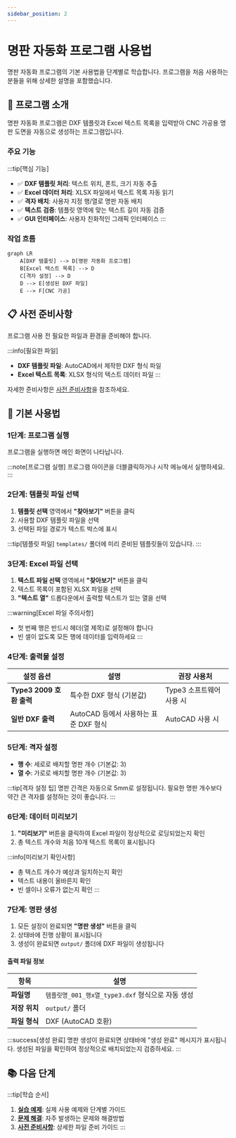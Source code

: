 ```yaml
---
sidebar_position: 2
---
```


# 명판 자동화 프로그램 사용법

명판 자동화 프로그램의 기본 사용법을 단계별로 학습합니다. 프로그램을 처음 사용하는 분들을 위해 상세한 설명을 포함했습니다.

## 🎯 프로그램 소개

명판 자동화 프로그램은 DXF 템플릿과 Excel 텍스트 목록을 입력받아 CNC 가공용 명판 도면을 자동으로 생성하는 프로그램입니다.

### 주요 기능

:::tip[핵심 기능]
- ✅ **DXF 템플릿 처리**: 텍스트 위치, 폰트, 크기 자동 추출
- ✅ **Excel 데이터 처리**: XLSX 파일에서 텍스트 목록 자동 읽기
- ✅ **격자 배치**: 사용자 지정 행/열로 명판 자동 배치
- ✅ **텍스트 검증**: 템플릿 영역에 맞는 텍스트 길이 자동 검증
- ✅ **GUI 인터페이스**: 사용자 친화적인 그래픽 인터페이스
:::

### 작업 흐름

```mermaid
graph LR
    A[DXF 템플릿] --> D[명판 자동화 프로그램]
    B[Excel 텍스트 목록] --> D
    C[격자 설정] --> D
    D --> E[생성된 DXF 파일]
    E --> F[CNC 가공]
```

## 📋 사전 준비사항

프로그램 사용 전 필요한 파일과 환경을 준비해야 합니다.

:::info[필요한 파일]
- **DXF 템플릿 파일**: AutoCAD에서 제작한 DXF 형식 파일
- **Excel 텍스트 목록**: XLSX 형식의 텍스트 데이터 파일
:::

자세한 준비사항은 [사전 준비사항](./richwon-software-prepare.md)을 참조하세요.

## 🚀 기본 사용법

### 1단계: 프로그램 실행

프로그램을 실행하면 메인 화면이 나타납니다.

:::note[프로그램 실행]
프로그램 아이콘을 더블클릭하거나 시작 메뉴에서 실행하세요.
:::

### 2단계: 템플릿 파일 선택

1. **템플릿 선택** 영역에서 **"찾아보기"** 버튼을 클릭
2. 사용할 DXF 템플릿 파일을 선택
3. 선택된 파일 경로가 텍스트 박스에 표시

:::tip[템플릿 파일]
`templates/` 폴더에 미리 준비된 템플릿들이 있습니다.
:::

### 3단계: Excel 파일 선택

1. **텍스트 파일 선택** 영역에서 **"찾아보기"** 버튼을 클릭
2. 텍스트 목록이 포함된 XLSX 파일을 선택
3. **"텍스트 열"** 드롭다운에서 출력할 텍스트가 있는 열을 선택

:::warning[Excel 파일 주의사항]
- 첫 번째 행은 반드시 헤더(열 제목)로 설정해야 합니다
- 빈 셀이 없도록 모든 행에 데이터를 입력하세요
:::

### 4단계: 출력물 설정

| 설정 옵션 | 설명 | 권장 사용처 |
|-----------|------|-------------|
| **Type3 2009 호환 출력** | 특수한 DXF 형식 (기본값) | Type3 소프트웨어 사용 시 |
| **일반 DXF 출력** | AutoCAD 등에서 사용하는 표준 DXF 형식 | AutoCAD 사용 시 |

### 5단계: 격자 설정

- **행 수**: 세로로 배치할 명판 개수 (기본값: 3)
- **열 수**: 가로로 배치할 명판 개수 (기본값: 3)

:::tip[격자 설정 팁]
명판 간격은 자동으로 5mm로 설정됩니다.
필요한 명판 개수보다 약간 큰 격자를 설정하는 것이 좋습니다.
:::

### 6단계: 데이터 미리보기

1. **"미리보기"** 버튼을 클릭하여 Excel 파일이 정상적으로 로딩되었는지 확인
2. 총 텍스트 개수와 처음 10개 텍스트 목록이 표시됩니다

:::info[미리보기 확인사항]
- 총 텍스트 개수가 예상과 일치하는지 확인
- 텍스트 내용이 올바른지 확인
- 빈 셀이나 오류가 없는지 확인
:::

### 7단계: 명판 생성

1. 모든 설정이 완료되면 **"명판 생성"** 버튼을 클릭
2. 상태바에 진행 상황이 표시됩니다
3. 생성이 완료되면 `output/` 폴더에 DXF 파일이 생성됩니다

#### 출력 파일 정보

| 항목 | 설명 |
|------|------|
| **파일명** | `템플릿명_001_행x열_type3.dxf` 형식으로 자동 생성 |
| **저장 위치** | `output/` 폴더 |
| **파일 형식** | DXF (AutoCAD 호환) |

:::success[생성 완료]
명판 생성이 완료되면 상태바에 "생성 완료" 메시지가 표시됩니다.
생성된 파일을 확인하여 정상적으로 배치되었는지 검증하세요.
:::

## 📚 다음 단계

:::tip[학습 순서]
1. **[실습 예제](./richwon-software-examples.md)**: 실제 사용 예제와 단계별 가이드
2. **[문제 해결](./richwon-software-troubleshooting.md)**: 자주 발생하는 문제와 해결방법
3. **[사전 준비사항](./richwon-software-prepare.md)**: 상세한 파일 준비 가이드
:::
